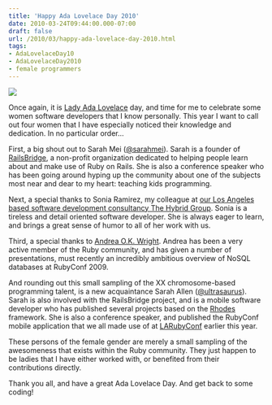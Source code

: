 ```yaml
---
title: 'Happy Ada Lovelace Day 2010'
date: 2010-03-24T09:44:00.000-07:00
draft: false
url: /2010/03/happy-ada-lovelace-day-2010.html
tags: 
- AdaLovelaceDay10
- AdaLovelaceDay2010
- female programmers
---
```


[![](http://3.bp.blogspot.com/_SgxaAaUGqzY/S6pHhWPdGII/AAAAAAAAB0o/i-TEbxPEVK4/s200/barbie-programmer.jpg)](http://3.bp.blogspot.com/_SgxaAaUGqzY/S6pHhWPdGII/AAAAAAAAB0o/i-TEbxPEVK4/s1600/barbie-programmer.jpg)

Once again, it is [Lady Ada Lovelace](http://en.wikipedia.org/wiki/Ada_Lovelace) day, and time for me to celebrate some women software developers that I know personally. This year I want to call out four women that I have especially noticed their knowledge and dedication. In no particular order...  
  
First, a big shout out to Sarah Mei ([@sarahmei](http://twitter.com/sarahmei)). Sarah is a founder of [RailsBridge](http://railsbridge.org/), a non-profit organization dedicated to helping people learn about and make use of Ruby on Rails. She is also a conference speaker who has been going around hyping up the community about one of the subjects most near and dear to my heart: teaching kids programming.  
  
Next, a special thanks to Sonia Ramirez, my colleague at [our Los Angeles based software development consultancy The Hybrid Group](http://hybridgroup.com). Sonia is a tireless and detail oriented software developer. She is always eager to learn, and brings a great sense of humor to all of her work with us.  
  
Third, a special thanks to [Andrea O.K. Wright](http://www.chariotsolutions.com/). Andrea has been a very active member of the Ruby community, and has given a number of presentations, must recently an incredibly ambitious overview of NoSQL databases at RubyConf 2009.  
  
And rounding out this small sampling of the XX chromosome-based programming talent, is a new acquaintance Sarah Allen ([@ultrasaurus](http://twitter.com/ultrasaurus)). Sarah is also involved with the RailsBridge project, and is a mobile software developer who has published several projects based on the [Rhodes](http://rhomobile.com/) framework. She is also a conference speaker, and published the RubyConf mobile application that we all made use of at [LARubyConf](http://www.larubyconf.com/) earlier this year.  
  
These persons of the female gender are merely a small sampling of the awesomeness that exists within the Ruby community. They just happen to be ladies that I have either worked with, or benefited from their contributions directly.  
  
Thank you all, and have a great Ada Lovelace Day. And get back to some coding!
